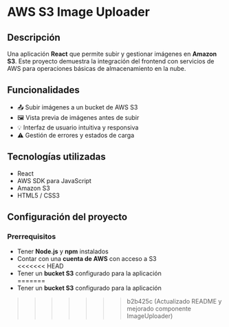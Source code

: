 # AWS S3 Image Uploader

## Descripción

Una aplicación **React** que permite subir y gestionar imágenes en **Amazon S3**. Este proyecto demuestra la integración del frontend con servicios de AWS para operaciones básicas de almacenamiento en la nube.

## Funcionalidades

- 📤 Subir imágenes a un bucket de AWS S3  
- 🖼 Vista previa de imágenes antes de subir  
- 💡 Interfaz de usuario intuitiva y responsiva  
- ⚠️ Gestión de errores y estados de carga  

## Tecnologías utilizadas

- React  
- AWS SDK para JavaScript  
- Amazon S3  
- HTML5 / CSS3  

## Configuración del proyecto

### Prerrequisitos

- Tener **Node.js** y **npm** instalados  
- Contar con una **cuenta de AWS** con acceso a S3  
<<<<<<< HEAD
- Tener un **bucket S3** configurado para la aplicación  
=======
- Tener un **bucket S3** configurado para la aplicación  
>>>>>>> b2b425c (Actualizado README y mejorado componente ImageUploader)
